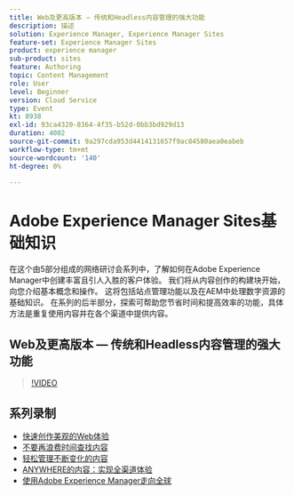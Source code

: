 ```yaml
---
title: Web及更高版本 — 传统和Headless内容管理的强大功能
description: 描述
solution: Experience Manager, Experience Manager Sites
feature-set: Experience Manager Sites
product: experience manager
sub-product: sites
feature: Authoring
topic: Content Management
role: User
level: Beginner
version: Cloud Service
type: Event
kt: 8938
exl-id: 93ca4320-8364-4f35-b52d-0bb3bd929d13
duration: 4002
source-git-commit: 9a297cda953d4414131657f9ac84580aea0eabeb
workflow-type: tm+mt
source-wordcount: '140'
ht-degree: 0%

---
```


# Adobe Experience Manager Sites基础知识

在这个由5部分组成的网络研讨会系列中，了解如何在Adobe Experience Manager中创建丰富且引人入胜的客户体验。 我们将从内容创作的构建块开始，向您介绍基本概念和操作。 这将包括站点管理功能以及在AEM中处理数字资源的基础知识。 在系列的后半部分，探索可帮助您节省时间和提高效率的功能，具体方法是重复使用内容并在各个渠道中提供内容。

## Web及更高版本 — 传统和Headless内容管理的强大功能

>[!VIDEO](https://video.tv.adobe.com/v/336949/?quality=12&learn=on&hidetitle=true)

<!-- description -->

## 系列录制

* [快速创作美观的Web体验](authoring-fundamentals.md)
* [不要再浪费时间查找内容](media-library-administration.md)
* [轻松管理不断变化的内容](collaboration-tools.md)
* [ANYWHERE的内容：实现全渠道体验](omnichannel-experiences.md)
* [使用Adobe Experience Manager走向全球](multi-site-management-web-translation.md)
